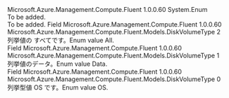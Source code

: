 <Type Name="DiskVolumeType" FullName="Microsoft.Azure.Management.Compute.Fluent.Models.DiskVolumeType">
  <TypeSignature Language="C#" Value="public enum DiskVolumeType" />
  <TypeSignature Language="ILAsm" Value=".class public auto ansi sealed DiskVolumeType extends System.Enum" />
  <TypeSignature Language="DocId" Value="T:Microsoft.Azure.Management.Compute.Fluent.Models.DiskVolumeType" />
  <TypeSignature Language="VB.NET" Value="Public Enum DiskVolumeType" />
  <TypeSignature Language="F#" Value="type DiskVolumeType = " />
  <AssemblyInfo>
    <AssemblyName>Microsoft.Azure.Management.Compute.Fluent</AssemblyName>
    <AssemblyVersion>1.0.0.60</AssemblyVersion>
  </AssemblyInfo>
  <Base>
    <BaseTypeName>System.Enum</BaseTypeName>
  </Base>
  <Docs>
    <summary>To be added.</summary>
    <remarks>To be added.</remarks>
  </Docs>
  <Members>
    <Member MemberName="All">
      <MemberSignature Language="C#" Value="All" />
      <MemberSignature Language="ILAsm" Value=".field public static literal valuetype Microsoft.Azure.Management.Compute.Fluent.Models.DiskVolumeType All = int32(2)" />
      <MemberSignature Language="DocId" Value="F:Microsoft.Azure.Management.Compute.Fluent.Models.DiskVolumeType.All" />
      <MemberSignature Language="VB.NET" Value="All" />
      <MemberSignature Language="F#" Value="All = 2" Usage="Microsoft.Azure.Management.Compute.Fluent.Models.DiskVolumeType.All" />
      <MemberType>Field</MemberType>
      <AssemblyInfo>
        <AssemblyName>Microsoft.Azure.Management.Compute.Fluent</AssemblyName>
        <AssemblyVersion>1.0.0.60</AssemblyVersion>
      </AssemblyInfo>
      <ReturnValue>
        <ReturnType>Microsoft.Azure.Management.Compute.Fluent.Models.DiskVolumeType</ReturnType>
      </ReturnValue>
      <MemberValue>2</MemberValue>
      <Docs>
        <summary>
            <span data-ttu-id="42d7c-101">列挙値の すべてです。</span><span class="sxs-lookup"><span data-stu-id="42d7c-101">Enum value All.</span></span>
            </summary>
      </Docs>
    </Member>
    <Member MemberName="Data">
      <MemberSignature Language="C#" Value="Data" />
      <MemberSignature Language="ILAsm" Value=".field public static literal valuetype Microsoft.Azure.Management.Compute.Fluent.Models.DiskVolumeType Data = int32(1)" />
      <MemberSignature Language="DocId" Value="F:Microsoft.Azure.Management.Compute.Fluent.Models.DiskVolumeType.Data" />
      <MemberSignature Language="VB.NET" Value="Data" />
      <MemberSignature Language="F#" Value="Data = 1" Usage="Microsoft.Azure.Management.Compute.Fluent.Models.DiskVolumeType.Data" />
      <MemberType>Field</MemberType>
      <AssemblyInfo>
        <AssemblyName>Microsoft.Azure.Management.Compute.Fluent</AssemblyName>
        <AssemblyVersion>1.0.0.60</AssemblyVersion>
      </AssemblyInfo>
      <ReturnValue>
        <ReturnType>Microsoft.Azure.Management.Compute.Fluent.Models.DiskVolumeType</ReturnType>
      </ReturnValue>
      <MemberValue>1</MemberValue>
      <Docs>
        <summary>
            <span data-ttu-id="42d7c-102">列挙値のデータ。</span><span class="sxs-lookup"><span data-stu-id="42d7c-102">Enum value Data.</span></span>
            </summary>
      </Docs>
    </Member>
    <Member MemberName="OS">
      <MemberSignature Language="C#" Value="OS" />
      <MemberSignature Language="ILAsm" Value=".field public static literal valuetype Microsoft.Azure.Management.Compute.Fluent.Models.DiskVolumeType OS = int32(0)" />
      <MemberSignature Language="DocId" Value="F:Microsoft.Azure.Management.Compute.Fluent.Models.DiskVolumeType.OS" />
      <MemberSignature Language="VB.NET" Value="OS" />
      <MemberSignature Language="F#" Value="OS = 0" Usage="Microsoft.Azure.Management.Compute.Fluent.Models.DiskVolumeType.OS" />
      <MemberType>Field</MemberType>
      <AssemblyInfo>
        <AssemblyName>Microsoft.Azure.Management.Compute.Fluent</AssemblyName>
        <AssemblyVersion>1.0.0.60</AssemblyVersion>
      </AssemblyInfo>
      <ReturnValue>
        <ReturnType>Microsoft.Azure.Management.Compute.Fluent.Models.DiskVolumeType</ReturnType>
      </ReturnValue>
      <MemberValue>0</MemberValue>
      <Docs>
        <summary>
            <span data-ttu-id="42d7c-103">列挙型値 OS です。</span><span class="sxs-lookup"><span data-stu-id="42d7c-103">Enum value OS.</span></span>
            </summary>
      </Docs>
    </Member>
  </Members>
</Type>